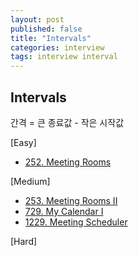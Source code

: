 ```yaml
---
layout: post
published: false
title: "Intervals"
categories: interview
tags: interview interval
---
```


## Intervals

간격 = 큰 종료값 - 작은 시작값

[Easy]
- [252. Meeting Rooms](/interview/2023/05/21/meeting-rooms/)

[Medium]
- [253. Meeting Rooms II](/interview/2023/05/21/meeting-rooms-ii/)
- [729. My Calendar I](/interview/2023/04/30/my-calendar-i/)
- [1229. Meeting Scheduler](/interview/2023/05/21/meeting-scheduler/)

[Hard]